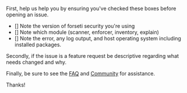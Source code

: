 First, help us help you by ensuring you've checked these boxes before opening
an issue.

- [] Note the version of forseti security you're using
- [] Note which module (scanner, enforcer, inventory, explain)
- [] Note the error, any log output, and host operating system including
installed packages.

Secondly, if the issue is a feature request be descriptive regarding what
needs changed and why.

Finally, be sure to see the [FAQ](forsetisecurity.org/FAQ) and
[Community](forsetisecurity.org/community)  for assistance.

Thanks!